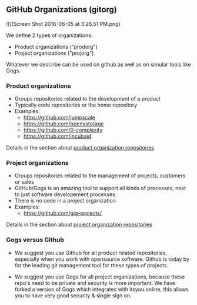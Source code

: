## GitHub Organizations \(gitorg\)

![](Screen Shot 2016-06-05 at 3.26.51 PM.png)

We define 2 types of organizations:

* Product organizations \("prodorg"\)
* Project organizations \("projorg"\)

Whatever we describe can be used on github as well as on simular tools like Gogs.

### Product organizations

* Groups repositories related to the development of a product
* Typically code repositories or the home repository
* Examples:
  * [https:\/\/github.com\/jumpscale](https://github.com/jumpscale)
  * [https:\/\/github.com\/openvstorage](https://github.com/openvstorage)
  * [https:\/\/github.com\/0-complexity](https://github.com/0-complexity)
  * [https:\/\/github.com\/incubaid](https://github.com/incubaid)

Details in the section about [product organization repositories](prodorg_repos.md)

### Project organizations

* Groups repositories related to the management of projects, customers or sales
* GitHub\/Gogs is an amazing tool to support all kinds of processes, next to just software developement processes
* There is no code in a project organization
* Examples:
  * [https:\/\/github.com\/gig-projects\/](https://github.com/gig-projects/)

Details in the section about [project organization repositories](projorg_repos.md)

### Gogs versus Github

* We suggest you use Github for all product related repositories, especially when you work with opensource software. Github is today by far the leading git management tool for these types of projects.

* We suggest you use Gogs for all project organizations, because these repo's need to be private and security is more important. We have forked a version of Gogs which integrates with itsyou.online, this allows you to have very good security & single sign on.
